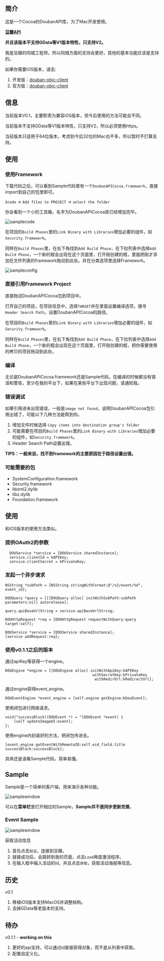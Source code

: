 ## 简介 ##

这是一个Cocoa的DoubanAPI库，为了Mac开发使用。

**[豆瓣API](http://developers.douban.com/)**

**并且该版本不支持GData等V1版本特性，只支持V2。**

我是豆瓣的同城工程师，所以同城方面的支持会更好。其他的基本功能应该是支持的。

如果你需要iOS版本，请去:

1. 开发版：[douban-objc-client](https://github.com/lincode/douban-objc-client)
2. 官方版：[douban-objc-client](https://github.com/douban/douban-objc-client)

## 信息 ##

当前版本V0.1，主要职责为兼容iOS版本，但今后使用的方法可能会不同。

当前版本不支持GData等V1版本特性，只支持V2，所以必须使用https。

当前版本只适用于64位版本，考虑到今后32位的Mac也不多，所以暂时不打算支持。

## 使用 ##

### 使用Framework ###

下载代码之后，可以看到Sample代码里有一个`DoubanAPICocoa.framework`，直接import到自己的包里即可。

`Xcode` -> `Add files to PROJECT` -> `select the folder`

你会看到一个小的工具箱，名字为DoubanAPICocoa库已经增加完毕。

![samplecode](http://guojing.me/images/2012/samplecode.png)

在项目的`Build Phases`里的`Link Binary with Libraries`增加必要的组件，如`Security.framework`。

同样在`Build Phases`里，在右下角找到`Add Build Phase`，在下拉列表中选择`Add Build Phase`，一个新的框会出现在这个页面里，打开刚创建的框，里面把刚才添加在文件列表的framework拖动到此处。并在分类选项里选择Framework。

![sampleconfig](http://guojing.me/images/2012/sampleconfig.png)

### 直接引用Framework Project ###

直接拖动DoubanAPICocoa包到项目中。

打开自己的项目，在项目信息中，选择`TARGET`并在里面设置编译选项，搜寻`Header Search Path`，设置DoubanAPICocoa的路径。

在项目的`Build Phases`里的`Link Binary with Libraries`增加必要的组件，如`Security.framework`。

同样在`Build Phases`里，在右下角找到`Add Build Phase`，在下拉列表中选择`Add Build Phase`，一个新的框会出现在这个页面里，打开刚创建的框，把你需要使用的拷贝的项目拖动到此处。

### 编译 ###

无论是DoubanAPICocoa.framework还是Sample代码，在编译的时候都没有错误和警告，至少在我的平台下，如果在某些平台下出现问题，请通知我。

### 错误调试 ###

如果引用进来出现错误，一般是`image not found`，说明DoubanAPICocoa包引用出错了，可能以下几种方法能帮到你。

1. 增加文件时候选择 `Copy items into destination group's folder`
2. 可能需要在项目的`Build Phases`里的`Link Binary with Libraries`增加必要的组件，如`Security.framework`。
3. Header Search Path设置出错。

**TIPS：一般来说，找不到framework的主要原因在于路径设置出错。**

### 可能需要的包 ###

* SystemConfiguration.framework
* Security.framework
* libxml2.dylib
* libz.dylib
* Foundation.framework

## 使用 ##

和iOS版本的使用方法类似。

### 提供OAuth2的参数 ###

	  DOUService *service = [DOUService sharedInstance];
	  service.clientId = kAPIKey;
	  service.clientSecret = kPrivateKey;

### 发起一个异步请求 ###

	NSString *subPath = [NSString stringWithFormat:@"/v2/event/%d", event_id];
	
	DOUQuery *query = [[[DOUQuery alloc] initWithSubPath:subPath parameters:nil] autorelease];

	query.apiBaseUrlString = service.apiBaseUrlString;
	
	DOUHttpRequest *req = [DOUHttpRequest requestWithQuery:query target:self];

	DOUService *service = [DOUService sharedInstance];
	[service addRequest:req];

### 使用v0.1.1之后的版本 ###

通过apiKey等获得一个engine。

    DOUEngine *engine = [[DOUEngine alloc] initWithApiKey:kAPIKey
                                            withSecretKey:kPrivateKey
                                             withRedirUrl:kRedirectUrl];
                                             
通过engine获得event_engine。

    DOUEventEngine *event_engine = [self.engine getEngine:kDouEvent];
    
使用闭包进行网络请求。

    void(^successBlock)(DOUEvent *) = ^(DOUEvent *event) {
        [self updateImageUI:event];
    };
    
使用engine内封装好的方法，把闭包传进去。

    [event_engine getEventWithRemoteID:self.eid_field.title successBlock:successBlock];

具体还是请看Sample代码，简单易懂。

## Sample ##

Sample是一个简单的客户端，用来演示各种功能。

![samplewindow](http://guojing.me/images/2012/samplestart.png)

可以在**菜单栏**里打开相应的Sample，**Sample并不是同步更新完善**。

### Event Sample ###

![samplewindow](http://guojing.me/images/2012/samplewindow.png)

获取活动信息

1. 首先点击`验证`，连接到豆瓣。
2. 链接成功后，会跳转到我的页面，点击`Load`再度激活程序。
3. 在输入框中输入活动的id，并且点击`获取`，获取活动海报等信息。

## 历史 ##

v0.1

1. 移植iOS版本支持MacOS并调整结构。
2. 去掉GData等老版本的支持。

## 待办 ##

v0.1.1 - **working on this**

1. 更好的api支持，可以通过id直接获得对象，而不是从列表中获取。
2. 配置自定义化。
